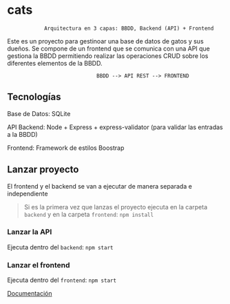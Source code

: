 # cats
                Arquitectura en 3 capas: BBDD, Backend (API) + Frontend

Este es un proyecto para gestinoar una base de datos de gatos y sus dueños.
Se compone de un frontend que se comunica con una API que gestiona la BBDD permitiendo realizar las operaciones CRUD sobre los diferentes elementos de la BBDD.

                                 BBDD --> API REST --> FRONTEND

## Tecnologías
Base de Datos: SQLite

API Backend: Node + Express + express-validator (para validar las entradas a la BBDD)

Frontend: Framework de estilos Boostrap

## Lanzar proyecto
El frontend y el backend se van a ejecutar de manera separada e independiente

> Si es la primera vez que lanzas el proyecto ejecuta en la carpeta `backend` y en la carpeta `frontend`: `npm install`

### Lanzar la API 
Ejecuta dentro del `backend`: `npm start`

### Lanzar el frontend 
Ejecuta dentro del `frontend`: `npm start`


[Documentación](https://github.com/ngarre/cats.wiki.git)